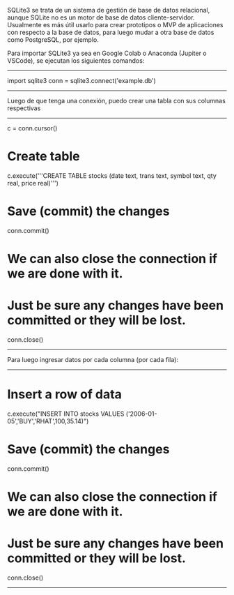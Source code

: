 SQLite3 se trata de un sistema de gestión de base de datos relacional, aunque SQLite no es un motor de base de datos cliente-servidor. Usualmente es más útil usarlo para crear prototipos o MVP de aplicaciones con respecto a la base de datos, para luego mudar a otra base de datos como PostgreSQL, por ejemplo.

Para importar SQLite3 ya sea en Google Colab o Anaconda (Jupiter o VSCode), se ejecutan los siguientes comandos:

---

import sqlite3
conn = sqlite3.connect('example.db')

---

Luego de que tenga una conexión, puedo crear una tabla con sus columnas respectivas

---

c = conn.cursor()

# Create table
c.execute('''CREATE TABLE stocks
             (date text, trans text, symbol text, qty real, price real)''')

# Save (commit) the changes
conn.commit()

# We can also close the connection if we are done with it.
# Just be sure any changes have been committed or they will be lost.
conn.close()

---

Para luego ingresar datos por cada columna (por cada fila):

---

# Insert a row of data
c.execute("INSERT INTO stocks VALUES ('2006-01-05','BUY','RHAT',100,35.14)")

# Save (commit) the changes
conn.commit()

# We can also close the connection if we are done with it.
# Just be sure any changes have been committed or they will be lost.
conn.close()


---